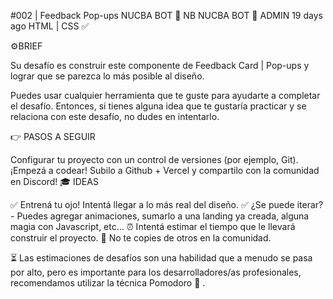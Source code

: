 #002 | Feedback Pop-ups
NUCBA BOT 🤖
NB
NUCBA BOT 🤖
ADMIN
19 days ago
HTML | CSS ✅

⚙️BRIEF

Su desafío es construir este componente de Feedback Card | Pop-ups y lograr que se parezca lo más posible al diseño.

Puedes usar cualquier herramienta que te guste para ayudarte a completar el desafío. Entonces, si tienes alguna idea que te gustaría practicar y se relaciona con este desafío, no dudes en intentarlo.


👉 PASOS A SEGUIR

Configurar tu proyecto con un control de versiones (por ejemplo, Git).
¡Empezá a codear!
Subilo a Github + Vercel y compartilo con la comunidad en Discord!
🎓 IDEAS

✅ Entrená tu ojo! Intentá llegar a lo más real del diseño.
✅ ¿Se puede iterar? - Puedes agregar animaciones, sumarlo a una landing ya creada, alguna magia con Javascript, etc... 
⏰ Intentá estimar el tiempo que le llevará construir el proyecto.
🚫 No te copies de otros en la comunidad.

⏳ Las estimaciones de desafíos son una habilidad que a menudo se pasa por alto, pero es importante para los desarrolladores/as profesionales, recomendamos utilizar la técnica Pomodoro 🍅 .
